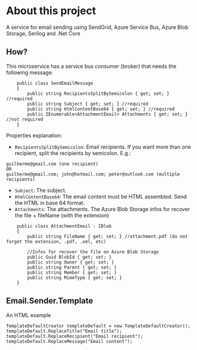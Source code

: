 # About this project
A service for email sending using SendGrid, Azure Service Bus, Azure Blob Storage, Serilog and .Net Core

## How?
This microservice has a service bus consumer (broker) that needs the following message:

```
    public class SendEmailMessage
    {
        public string RecipientsSplitBySemicolon { get; set; } //required
        public string Subject { get; set; } //required
        public string HtmlContentBase64 { get; set; } //required
        public IEnumerable<AttachmentEmail> Attachments { get; set; } //not required
    }
```
Properties explanation:

- `RecipientsSplitBySemicolon`: Email recipients. If you want more than one recipient, split the recipients by semicolon. E.g.:
```
guilherme@gmail.com (one recipient)
OR
guilherme@gmail.com; john@hotmail.com; peter@outlook.com (multiple recipients)

```
- `Subject`: The subject.
- `HtmlContentBase64`: The email content must be HTML assembled. Send the HTML in base 64 format.
- `Attachments`: The attachments. The Azure Blob Storage infos for recover the file + fileName (with the extension)
```
    public class AttachmentEmail : IBlob
    {
        public string FileName { get; set; } //attachment.pdf (do not forget the extension, .pdf, .xml, etc)

        //Infos for recover the file on Azure Blob Storage
        public Guid BlobId { get; set; } 
        public string Owner { get; set; }
        public string Parent { get; set; }
        public string Member { get; set; }
        public string MimeType { get; set; }
    }
```
## Email.Sender.Template
An HTML example

```
TemplateDefaultCreator templateDefault = new TemplateDefaultCreator();
templateDefault.ReplaceTitle("Email title");
templateDefault.ReplaceRecipient("Email recipient");
templateDefault.ReplaceMessage("Email content");
```